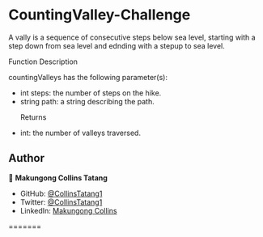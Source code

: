 # CountingValley-Challenge
A vally is a sequence of consecutive steps below sea level, starting with a step down from sea level and ednding with a stepup to sea level.

Function Description

countingValleys has the following parameter(s):
<ul>
  <li>int steps: the number of steps on the hike.</li>
  <li>string path: a string describing the path.</li>


Returns
<li>int: the number of valleys traversed.</li>
</ul>

## Author

👤 **Makungong Collins Tatang**

- GitHub: [@CollinsTatang1](https://github.com/CollinsTatang)
- Twitter: [@CollinsTatang1](https://twitter.com/CollinsTatang1)
- LinkedIn: [Makungong Collins](https://www.linkedin.com/in/makungong-collins/)

=======
